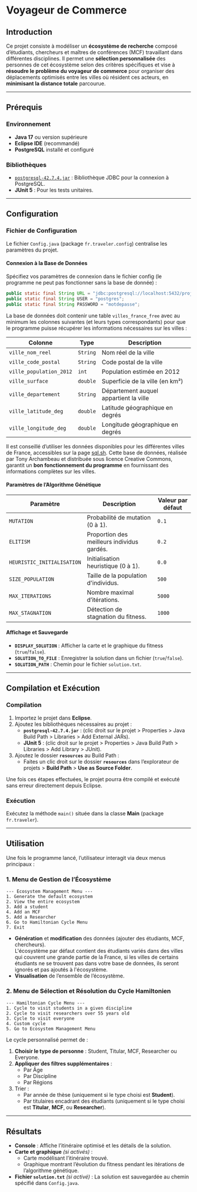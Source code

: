 
# **Voyageur de Commerce**

## **Introduction**

Ce projet consiste à modéliser un **écosystème de recherche** composé d’étudiants, chercheurs et maîtres de conférences (MCF) travaillant dans différentes disciplines. 
Il permet une **sélection personnalisée** des personnes de cet écosystème selon des critères spécifiques et vise à **résoudre le problème du voyageur de commerce** pour organiser des déplacements optimisés entre les villes où résident ces acteurs, en **minimisant la distance totale** parcourue.

---

## **Prérequis**

### **Environnement**
- **Java 17** ou version supérieure
- **Eclipse IDE** (recommandé)
- **PostgreSQL** installé et configuré

### **Bibliothèques**
- [`postgresql-42.7.4.jar`](https://jdbc.postgresql.org/download/) : Bibliothèque JDBC pour la connexion à PostgreSQL.
- **JUnit 5** : Pour les tests unitaires.

---

## **Configuration**

### **Fichier de Configuration**
Le fichier `Config.java` (package `fr.traveler.config`) centralise les paramètres du projet.

#### **Connexion à la Base de Données**
Spécifiez vos paramètres de connexion dans le fichier config (le programme ne peut pas fonctionner sans la base de donnée) :
```java
public static final String URL = "jdbc:postgresql://localhost:5432/projet_bdd";
public static final String USER = "postgres";
public static final String PASSWORD = "motdepasse";
```
La base de données doit contenir une table `villes_france_free` avec au minimum les colonnes suivantes (et leurs types correspondants) pour que le programme puisse récupérer les informations nécessaires sur les villes :

| Colonne              | Type          | Description                          |
|----------------------|---------------|--------------------------------------|
| `ville_nom_reel`     | `String` | Nom réel de la ville                |
| `ville_code_postal`  | `String`| Code postal de la ville             |
| `ville_population_2012` | `int`      | Population estimée en 2012          |
| `ville_surface`      | `double`       | Superficie de la ville (en km²)     |
| `ville_departement`  | `String`  | Département auquel appartient la ville |
| `ville_latitude_deg` | `double`       | Latitude géographique en degrés     |
| `ville_longitude_deg`| `double`       | Longitude géographique en degrés    |

Il est conseillé d’utiliser les données disponibles pour les différentes villes de France, accessibles sur la page [sql.sh](https://sql.sh/736-base-donnees-villes-francaises). Cette base de données, réalisée par Tony Archambeau et distribuée sous licence Creative Commons, garantit un **bon fonctionnement du programme** en fournissant des informations complètes sur les villes.

#### **Paramètres de l’Algorithme Génétique**

| Paramètre                     | Description                                   | Valeur par défaut |
|-------------------------------|-----------------------------------------------|-------------------|
| `MUTATION`                   | Probabilité de mutation (0 à 1).              | `0.1`            |
| `ELITISM`                    | Proportion des meilleurs individus gardés.    | `0.2`            |
| `HEURISTIC_INITIALISATION`   | Initialisation heuristique (0 à 1).           | `0.0`            |
| `SIZE_POPULATION`            | Taille de la population d'individus.          | `500`            |
| `MAX_ITERATIONS`             | Nombre maximal d’itérations.                  | `5000`           |
| `MAX_STAGNATION`             | Détection de stagnation du fitness.           | `1000`           |

#### **Affichage et Sauvegarde**
- **`DISPLAY_SOLUTION`** : Afficher la carte et le graphique du fitness (`true`/`false`).
- **`SOLUTION_TO_FILE`** : Enregistrer la solution dans un fichier (`true`/`false`).
- **`SOLUTION_PATH`** : Chemin pour le fichier `solution.txt`.

---

## **Compilation et Exécution**

### **Compilation**
1. Importez le projet dans **Eclipse**.  
2. Ajoutez les bibliothèques nécessaires au projet :
   - **`postgresql-42.7.4.jar`** : (clic droit sur le projet > Properties > Java Build Path > Libraries > Add External JARs).
   - **JUnit 5** : (clic droit sur le projet > Properties > Java Build Path > Libraries > Add Library > JUnit).
3. Ajoutez le dossier **`resources`** au Build Path :  
   - Faites un clic droit sur le dossier **`resources`** dans l’explorateur de projets > **Build Path** > **Use as Source Folder**.

Une fois ces étapes effectuées, le projet pourra être compilé et exécuté sans erreur directement depuis Eclipse.

### **Exécution**
Exécutez la méthode `main()` située dans la classe **Main** (package `fr.traveler`).

---

## **Utilisation**

Une fois le programme lancé, l’utilisateur interagit via deux menus principaux :

### **1. Menu de Gestion de l’Écosystème**
```plaintext
--- Ecosystem Management Menu ---
1. Generate the default ecosystem
2. View the entire ecosystem
3. Add a student
4. Add an MCF
5. Add a Researcher
6. Go to Hamiltonian Cycle Menu
7. Exit
```
- **Génération** et **modification** des données (ajouter des étudiants, MCF, chercheurs).  
L'écosystème par défaut contient des étudiants variés dans des villes qui couvrent une grande partie de la France, si les villes de certains étudiants ne se trouvent pas dans votre base de données, ils seront ignorés et pas ajoutés à l'écosystème.
- **Visualisation** de l’ensemble de l’écosystème.

### **2. Menu de Sélection et Résolution du Cycle Hamiltonien**
```plaintext
--- Hamiltonian Cycle Menu ---
1. Cycle to visit students in a given discipline
2. Cycle to visit researchers over 55 years old
3. Cycle to visit everyone
4. Custom cycle
5. Go to Ecosystem Management Menu
```

Le cycle personnalisé permet de :
1. **Choisir le type de personne** : Student, Titular, MCF, Researcher ou Everyone.
2. **Appliquer des filtres supplémentaires** :
   - Par Âge
   - Par Discipline
   - Par Régions
3. Trier :
   - Par année de thèse (uniquement si le type choisi est **Student**).
   - Par titulaires encadrant des étudiants (uniquement si le type choisi est **Titular**, **MCF**, ou **Researcher**).

---

## **Résultats**

- **Console** : Affiche l’itinéraire optimisé et les détails de la solution.
- **Carte et graphique** *(si activés)* :
   - Carte modélisant l’itinéraire trouvé.
   - Graphique montrant l’évolution du fitness pendant les itérations de l’algorithme génétique.
- **Fichier `solution.txt`** *(si activé)* : La solution est sauvegardée au chemin spécifié dans `Config.java`.

